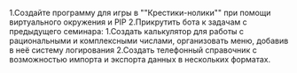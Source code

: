 1.Создайте программу для игры в ""Крестики-нолики"" при помощи виртуального окружения и PIP
2.Прикрутить бота к задачам с предыдущего семинара:
    1.Создать калькулятор для работы с рациональными и комплексными числами, организовать меню, добавив в неё систему логирования
    2.Создать телефонный справочник с возможностью импорта и экспорта данных в нескольких форматах.